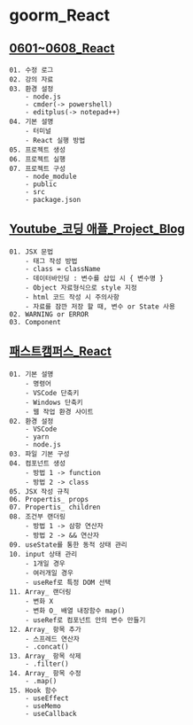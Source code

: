 # goorm_React

## [0601~0608_React](https://www.notion.so/0601-0608_React-3703af79c5594fbdbb1854fb6c3bdad8?pvs=4)
    01. 수정 로그
    02. 강의 자료
    03. 환경 설정
        - node.js
        - cmder(-> powershell)
        - editplus(-> notepad++)
    04. 기본 설명
        - 터미널
        - React 실행 방법
    05. 프로젝트 생성
    06. 프로젝트 실행
    07. 프로젝트 구성
        - node_module
        - public
        - src
        - package.json
    
## [Youtube_코딩 애플_Project_Blog](#)
    01. JSX 문법
        - 태그 작성 방법
        - class = className
        - 데이터바인딩 : 변수를 삽입 시 { 변수명 }
        - Object 자료형식으로 style 지정
        - html 코드 작성 시 주의사항
        - 자료를 잠깐 저장 할 때, 변수 or State 사용
    02. WARNING or ERROR
    03. Component

## [패스트캠퍼스_React](#)
    01. 기본 설명
        - 명령어
        - VSCode 단축키
        - Windows 단축키
        - 웹 작업 환경 사이트
    02. 환경 설정
        - VSCode
        - yarn
        - node.js
    03. 파일 기본 구성
    04. 컴포넌트 생성
        - 방법 1 -> function
        - 방법 2 -> class
    05. JSX 작성 규칙
    06. Propertis_ props
    07. Propertis_ children
    08. 조건부 랜더링
        - 방법 1 -> 삼항 연산자
        - 방법 2 -> && 연산자
    09. useState를 통한 동적 상태 관리
    10. input 상태 관리
        - 1개일 경우
        - 여러개일 경우
        - useRef로 특정 DOM 선택
    11. Array_ 랜더링
        - 변화 X
        - 변화 O_ 배열 내장함수 map()
        - useRef로 컴포넌트 안의 변수 만들기
    12. Array_ 항목 추가
        - 스프레드 연산자
        - .concat()
    13. Array_ 항목 삭제
        - .filter()
    14. Array_ 항목 수정
        - .map()
    15. Hook 함수
        - useEffect
        - useMemo
        - useCallback
